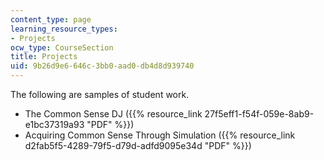 ```yaml
---
content_type: page
learning_resource_types:
- Projects
ocw_type: CourseSection
title: Projects
uid: 9b26d9e6-646c-3bb0-aad0-db4d8d939740
---
```


The following are samples of student work.

*   The Common Sense DJ ({{% resource_link 27f5eff1-f54f-059e-8ab9-e1bc37319a93 "PDF" %}})
*   Acquiring Common Sense Through Simulation ({{% resource_link d2fab5f5-4289-79f5-d79d-adfd9095e34d "PDF" %}})